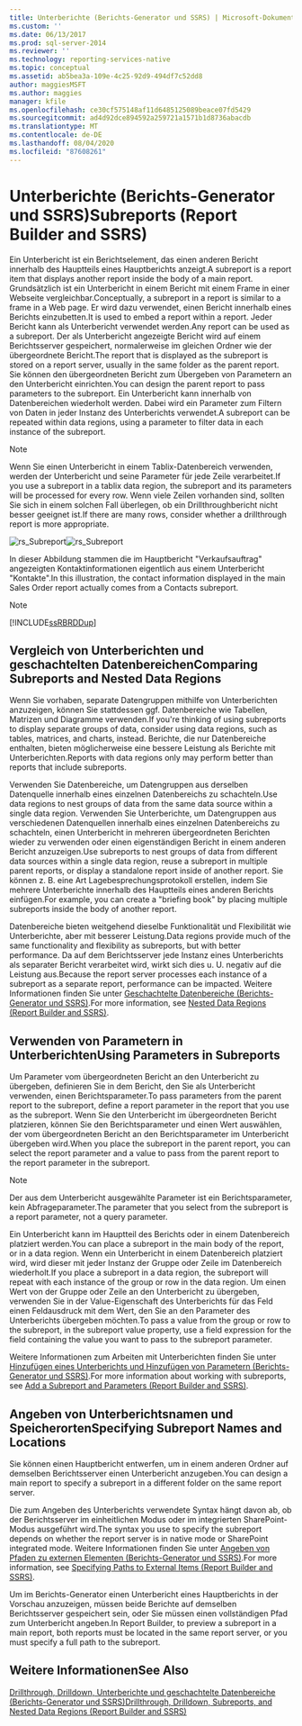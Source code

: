 ```yaml
---
title: Unterberichte (Berichts-Generator und SSRS) | Microsoft-Dokumentation
ms.custom: ''
ms.date: 06/13/2017
ms.prod: sql-server-2014
ms.reviewer: ''
ms.technology: reporting-services-native
ms.topic: conceptual
ms.assetid: ab5bea3a-109e-4c25-92d9-494df7c52dd8
author: maggiesMSFT
ms.author: maggies
manager: kfile
ms.openlocfilehash: ce30cf575148af11d6485125089beace07fd5429
ms.sourcegitcommit: ad4d92dce894592a259721a1571b1d8736abacdb
ms.translationtype: MT
ms.contentlocale: de-DE
ms.lasthandoff: 08/04/2020
ms.locfileid: "87608261"
---
```

# <a name="subreports-report-builder-and-ssrs"></a><span data-ttu-id="28dd8-102">Unterberichte (Berichts-Generator und SSRS)</span><span class="sxs-lookup"><span data-stu-id="28dd8-102">Subreports (Report Builder and SSRS)</span></span>
  <span data-ttu-id="28dd8-103">Ein Unterbericht ist ein Berichtselement, das einen anderen Bericht innerhalb des Hauptteils eines Hauptberichts anzeigt.</span><span class="sxs-lookup"><span data-stu-id="28dd8-103">A subreport is a report item that displays another report inside the body of a main report.</span></span> <span data-ttu-id="28dd8-104">Grundsätzlich ist ein Unterbericht in einem Bericht mit einem Frame in einer Webseite vergleichbar.</span><span class="sxs-lookup"><span data-stu-id="28dd8-104">Conceptually, a subreport in a report is similar to a frame in a Web page.</span></span> <span data-ttu-id="28dd8-105">Er wird dazu verwendet, einen Bericht innerhalb eines Berichts einzubetten.</span><span class="sxs-lookup"><span data-stu-id="28dd8-105">It is used to embed a report within a report.</span></span> <span data-ttu-id="28dd8-106">Jeder Bericht kann als Unterbericht verwendet werden.</span><span class="sxs-lookup"><span data-stu-id="28dd8-106">Any report can be used as a subreport.</span></span> <span data-ttu-id="28dd8-107">Der als Unterbericht angezeigte Bericht wird auf einem Berichtsserver gespeichert, normalerweise im gleichen Ordner wie der übergeordnete Bericht.</span><span class="sxs-lookup"><span data-stu-id="28dd8-107">The report that is displayed as the subreport is stored on a report server, usually in the same folder as the parent report.</span></span> <span data-ttu-id="28dd8-108">Sie können den übergeordneten Bericht zum Übergeben von Parametern an den Unterbericht einrichten.</span><span class="sxs-lookup"><span data-stu-id="28dd8-108">You can design the parent report to pass parameters to the subreport.</span></span> <span data-ttu-id="28dd8-109">Ein Unterbericht kann innerhalb von Datenbereichen wiederholt werden. Dabei wird ein Parameter zum Filtern von Daten in jeder Instanz des Unterberichts verwendet.</span><span class="sxs-lookup"><span data-stu-id="28dd8-109">A subreport can be repeated within data regions, using a parameter to filter data in each instance of the subreport.</span></span>  
  
> [!NOTE]  
>  <span data-ttu-id="28dd8-110">Wenn Sie einen Unterbericht in einem Tablix-Datenbereich verwenden, werden der Unterbericht und seine Parameter für jede Zeile verarbeitet.</span><span class="sxs-lookup"><span data-stu-id="28dd8-110">If you use a subreport in a tablix data region, the subreport and its parameters will be processed for every row.</span></span> <span data-ttu-id="28dd8-111">Wenn viele Zeilen vorhanden sind, sollten Sie sich in einem solchen Fall überlegen, ob ein Drillthroughbericht nicht besser geeignet ist.</span><span class="sxs-lookup"><span data-stu-id="28dd8-111">If there are many rows, consider whether a drillthrough report is more appropriate.</span></span>  
  
 <span data-ttu-id="28dd8-112">![rs_Subreport](../media/rs-subreport.gif "rs_Subreport")</span><span class="sxs-lookup"><span data-stu-id="28dd8-112">![rs_Subreport](../media/rs-subreport.gif "rs_Subreport")</span></span>  
  
 <span data-ttu-id="28dd8-113">In dieser Abbildung stammen die im Hauptbericht "Verkaufsauftrag" angezeigten Kontaktinformationen eigentlich aus einem Unterbericht "Kontakte".</span><span class="sxs-lookup"><span data-stu-id="28dd8-113">In this illustration, the contact information displayed in the main Sales Order report actually comes from a Contacts subreport.</span></span>  
  
> [!NOTE]  
>  [!INCLUDE[ssRBRDDup](../../includes/ssrbrddup-md.md)]  
  
## <a name="comparing-subreports-and-nested-data-regions"></a><span data-ttu-id="28dd8-114">Vergleich von Unterberichten und geschachtelten Datenbereichen</span><span class="sxs-lookup"><span data-stu-id="28dd8-114">Comparing Subreports and Nested Data Regions</span></span>  
 <span data-ttu-id="28dd8-115">Wenn Sie vorhaben, separate Datengruppen mithilfe von Unterberichten anzuzeigen, können Sie stattdessen ggf. Datenbereiche wie Tabellen, Matrizen und Diagramme verwenden.</span><span class="sxs-lookup"><span data-stu-id="28dd8-115">If you're thinking of using subreports to display separate groups of data, consider using data regions, such as tables, matrices, and charts, instead.</span></span> <span data-ttu-id="28dd8-116">Berichte, die nur Datenbereiche enthalten, bieten möglicherweise eine bessere Leistung als Berichte mit Unterberichten.</span><span class="sxs-lookup"><span data-stu-id="28dd8-116">Reports with data regions only may perform better than reports that include subreports.</span></span>  
  
 <span data-ttu-id="28dd8-117">Verwenden Sie Datenbereiche, um Datengruppen aus derselben Datenquelle innerhalb eines einzelnen Datenbereichs zu schachteln.</span><span class="sxs-lookup"><span data-stu-id="28dd8-117">Use data regions to nest groups of data from the same data source within a single data region.</span></span> <span data-ttu-id="28dd8-118">Verwenden Sie Unterberichte, um Datengruppen aus verschiedenen Datenquellen innerhalb eines einzelnen Datenbereichs zu schachteln, einen Unterbericht in mehreren übergeordneten Berichten wieder zu verwenden oder einen eigenständigen Bericht in einem anderen Bericht anzuzeigen.</span><span class="sxs-lookup"><span data-stu-id="28dd8-118">Use subreports to nest groups of data from different data sources within a single data region, reuse a subreport in multiple parent reports, or display a standalone report inside of another report.</span></span> <span data-ttu-id="28dd8-119">Sie können z. B. eine Art Lagebesprechungsprotokoll erstellen, indem Sie mehrere Unterberichte innerhalb des Hauptteils eines anderen Berichts einfügen.</span><span class="sxs-lookup"><span data-stu-id="28dd8-119">For example, you can create a "briefing book" by placing multiple subreports inside the body of another report.</span></span>  
  
 <span data-ttu-id="28dd8-120">Datenbereiche bieten weitgehend dieselbe Funktionalität und Flexibilität wie Unterberichte, aber mit besserer Leistung.</span><span class="sxs-lookup"><span data-stu-id="28dd8-120">Data regions provide much of the same functionality and flexibility as subreports, but with better performance.</span></span> <span data-ttu-id="28dd8-121">Da auf dem Berichtsserver jede Instanz eines Unterberichts als separater Bericht verarbeitet wird, wirkt sich dies u. U. negativ auf die Leistung aus.</span><span class="sxs-lookup"><span data-stu-id="28dd8-121">Because the report server processes each instance of a subreport as a separate report, performance can be impacted.</span></span> <span data-ttu-id="28dd8-122">Weitere Informationen finden Sie unter [Geschachtelte Datenbereiche &#40;Berichts-Generator und SSRS&#41;](nested-data-regions-report-builder-and-ssrs.md).</span><span class="sxs-lookup"><span data-stu-id="28dd8-122">For more information, see [Nested Data Regions &#40;Report Builder and SSRS&#41;](nested-data-regions-report-builder-and-ssrs.md).</span></span>  
  
## <a name="using-parameters-in-subreports"></a><span data-ttu-id="28dd8-123">Verwenden von Parametern in Unterberichten</span><span class="sxs-lookup"><span data-stu-id="28dd8-123">Using Parameters in Subreports</span></span>  
 <span data-ttu-id="28dd8-124">Um Parameter vom übergeordneten Bericht an den Unterbericht zu übergeben, definieren Sie in dem Bericht, den Sie als Unterbericht verwenden, einen Berichtsparameter.</span><span class="sxs-lookup"><span data-stu-id="28dd8-124">To pass parameters from the parent report to the subreport, define a report parameter in the report that you use as the subreport.</span></span> <span data-ttu-id="28dd8-125">Wenn Sie den Unterbericht im übergeordneten Bericht platzieren, können Sie den Berichtsparameter und einen Wert auswählen, der vom übergeordneten Bericht an den Berichtsparameter im Unterbericht übergeben wird.</span><span class="sxs-lookup"><span data-stu-id="28dd8-125">When you place the subreport in the parent report, you can select the report parameter and a value to pass from the parent report to the report parameter in the subreport.</span></span>  
  
> [!NOTE]  
>  <span data-ttu-id="28dd8-126">Der aus dem Unterbericht ausgewählte Parameter ist ein Berichtsparameter, kein Abfrageparameter.</span><span class="sxs-lookup"><span data-stu-id="28dd8-126">The parameter that you select from the subreport is a report parameter, not a query parameter.</span></span>  
  
 <span data-ttu-id="28dd8-127">Ein Unterbericht kann im Hauptteil des Berichts oder in einem Datenbereich platziert werden.</span><span class="sxs-lookup"><span data-stu-id="28dd8-127">You can place a subreport in the main body of the report, or in a data region.</span></span> <span data-ttu-id="28dd8-128">Wenn ein Unterbericht in einem Datenbereich platziert wird, wird dieser mit jeder Instanz der Gruppe oder Zeile im Datenbereich wiederholt.</span><span class="sxs-lookup"><span data-stu-id="28dd8-128">If you place a subreport in a data region, the subreport will repeat with each instance of the group or row in the data region.</span></span> <span data-ttu-id="28dd8-129">Um einen Wert von der Gruppe oder Zeile an den Unterbericht zu übergeben, verwenden Sie in der Value-Eigenschaft des Unterberichts für das Feld einen Feldausdruck mit dem Wert, den Sie an den Parameter des Unterberichts übergeben möchten.</span><span class="sxs-lookup"><span data-stu-id="28dd8-129">To pass a value from the group or row to the subreport, in the subreport value property, use a field expression for the field containing the value you want to pass to the subreport parameter.</span></span>  
  
 <span data-ttu-id="28dd8-130">Weitere Informationen zum Arbeiten mit Unterberichten finden Sie unter [Hinzufügen eines Unterberichts und Hinzufügen von Parametern (Berichts-Generator und SSRS)](add-a-subreport-and-parameters-report-builder-and-ssrs.md).</span><span class="sxs-lookup"><span data-stu-id="28dd8-130">For more information about working with subreports, see [Add a Subreport and Parameters &#40;Report Builder and SSRS&#41;](add-a-subreport-and-parameters-report-builder-and-ssrs.md).</span></span>  
  
## <a name="specifying-subreport-names-and-locations"></a><span data-ttu-id="28dd8-131">Angeben von Unterberichtsnamen und Speicherorten</span><span class="sxs-lookup"><span data-stu-id="28dd8-131">Specifying Subreport Names and Locations</span></span>  
 <span data-ttu-id="28dd8-132">Sie können einen Hauptbericht entwerfen, um in einem anderen Ordner auf demselben Berichtsserver einen Unterbericht anzugeben.</span><span class="sxs-lookup"><span data-stu-id="28dd8-132">You can design a main report to specify a subreport in a different folder on the same report server.</span></span>  
  
 <span data-ttu-id="28dd8-133">Die zum Angeben des Unterberichts verwendete Syntax hängt davon ab, ob der Berichtsserver im einheitlichen Modus oder im integrierten SharePoint-Modus ausgeführt wird.</span><span class="sxs-lookup"><span data-stu-id="28dd8-133">The syntax you use to specify the subreport depends on whether the report server is in native mode or SharePoint integrated mode.</span></span> <span data-ttu-id="28dd8-134">Weitere Informationen finden Sie unter [Angeben von Pfaden zu externen Elementen &#40;Berichts-Generator und SSRS&#41;](specifying-paths-to-external-items-report-builder-and-ssrs.md).</span><span class="sxs-lookup"><span data-stu-id="28dd8-134">For more information, see [Specifying Paths to External Items &#40;Report Builder and SSRS&#41;](specifying-paths-to-external-items-report-builder-and-ssrs.md).</span></span>  
  
 <span data-ttu-id="28dd8-135">Um im Berichts-Generator einen Unterbericht eines Hauptberichts in der Vorschau anzuzeigen, müssen beide Berichte auf demselben Berichtsserver gespeichert sein, oder Sie müssen einen vollständigen Pfad zum Unterbericht angeben.</span><span class="sxs-lookup"><span data-stu-id="28dd8-135">In Report Builder, to preview a subreport in a main report, both reports must be located in the same report server, or you must specify a full path to the subreport.</span></span>  
  
## <a name="see-also"></a><span data-ttu-id="28dd8-136">Weitere Informationen</span><span class="sxs-lookup"><span data-stu-id="28dd8-136">See Also</span></span>  
 [<span data-ttu-id="28dd8-137">Drillthrough, Drilldown, Unterberichte und geschachtelte Datenbereiche &#40;Berichts-Generator und SSRS&#41;</span><span class="sxs-lookup"><span data-stu-id="28dd8-137">Drillthrough, Drilldown, Subreports, and Nested Data Regions &#40;Report Builder and SSRS&#41;</span></span>](drillthrough-drilldown-subreports-and-nested-data-regions.md)  
  
  
